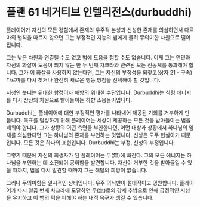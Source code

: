 # 플랜 61 네거티브 인텔리전스(durbuddhi)

플레이어가 자신의 모든 경험에서 존재의 우주적 본성과 신성한 존재를 의심하면서 다르마의 법칙을 따르지 않으면 그는 부정적인 지능의 뱀에게 물려 무의미한 차원으로 떨어집니다.

그는 낮은 차원과 연결될 수도 없고 법에 도움을 청할 수도 없습니다. 이제 그는 연민과 자선의 화살이 도움이 되지 않는 한 두 번째 차크라와 관련된 모든 진동계를 통과해야 합니다. 그가 이 화살을 사용하지 않는다면, 그는 자신의 부정성을 되찾고(상자 21 - 구속) 다르마를 다시 찾거나 완전히 새로운 행동 방침을 선택해야 할 것입니다.

지성인 붓디는 위대한 함정이자 해방의 위대한 수단입니다. Durbuddhi는 심령 에너지를 다시 상상의 차원으로 빨아들이는 하향 소용돌이입니다.

Durbuddhi는 플레이어에 대한 부정적인 평가를 나타내어 제공된 기회를 거부하게 만듭니다. 목표를 달성하기 위해 플레이어는 세상이 제공하는 모든 것을 받아들이는 법을 배워야 합니다. 그가 상황의 어떤 측면을 부인한다면, 어떤 대상과 상황에서 하나님의 임재를 의심한다면 그는 하나님의 존재를 부인하는 것입니다. 신성은 모두 현실이기 때문입니다. 모든 것은 하나의 표현입니다. Durbuddhi는 부정, 신성의 부정입니다.

그렇기 때문에 자신의 희생자가 된 플레이어는 무(無)에 빠진다. 그의 모든 에너지는 하나님을 부인하는 데 소진되어 공허함을 발견합니다. 자신이 거부한 것을 받아들일 수 있을 때까지, 법을 다시 발견할 때까지 그는 해탈의 희망이 없습니다.

그러나 무의미함은 일시적인 상태입니다. 우주 의식만이 절대적이고 영원합니다. 플레이어가 다시 일곱 번째 차크라에 도달하면 무(無)로의 강제 추방으로 인해 긍정적인 지성을 유지하고 이 뱀의 턱을 피해야 하는 내적 욕구가 생길 수 있습니다.
